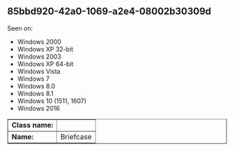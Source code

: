 ## 85bbd920-42a0-1069-a2e4-08002b30309d

Seen on:
* Windows 2000
* Windows XP 32-bit
* Windows 2003
* Windows XP 64-bit
* Windows Vista
* Windows 7
* Windows 8.0
* Windows 8.1
* Windows 10 (1511, 1607)
* Windows 2016

<table border="1" class="docutils">
  <tbody>
    <tr>
      <td><b>Class name:</b></td>
      <td>&nbsp;</td>
    </tr>
    <tr>
      <td><b>Name:</b></td>
      <td>Briefcase</td>
    </tr>
  </tbody>
</table>

